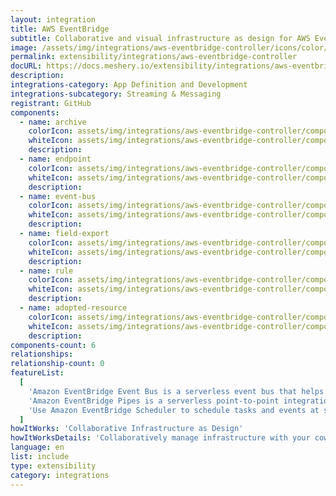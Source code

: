 ```yaml
---
layout: integration
title: AWS EventBridge
subtitle: Collaborative and visual infrastructure as design for AWS EventBridge
image: /assets/img/integrations/aws-eventbridge-controller/icons/color/aws-eventbridge-controller-color.svg
permalink: extensibility/integrations/aws-eventbridge-controller
docURL: https://docs.meshery.io/extensibility/integrations/aws-eventbridge-controller
description:
integrations-category: App Definition and Development
integrations-subcategory: Streaming & Messaging
registrant: GitHub
components:
  - name: archive
    colorIcon: assets/img/integrations/aws-eventbridge-controller/components/archive/icons/color/archive-color.svg
    whiteIcon: assets/img/integrations/aws-eventbridge-controller/components/archive/icons/white/archive-white.svg
    description:
  - name: endpoint
    colorIcon: assets/img/integrations/aws-eventbridge-controller/components/endpoint/icons/color/endpoint-color.svg
    whiteIcon: assets/img/integrations/aws-eventbridge-controller/components/endpoint/icons/white/endpoint-white.svg
    description:
  - name: event-bus
    colorIcon: assets/img/integrations/aws-eventbridge-controller/components/event-bus/icons/color/event-bus-color.svg
    whiteIcon: assets/img/integrations/aws-eventbridge-controller/components/event-bus/icons/white/event-bus-white.svg
    description:
  - name: field-export
    colorIcon: assets/img/integrations/aws-eventbridge-controller/components/field-export/icons/color/field-export-color.svg
    whiteIcon: assets/img/integrations/aws-eventbridge-controller/components/field-export/icons/white/field-export-white.svg
    description:
  - name: rule
    colorIcon: assets/img/integrations/aws-eventbridge-controller/components/rule/icons/color/rule-color.svg
    whiteIcon: assets/img/integrations/aws-eventbridge-controller/components/rule/icons/white/rule-white.svg
    description:
  - name: adopted-resource
    colorIcon: assets/img/integrations/aws-eventbridge-controller/components/adopted-resource/icons/color/adopted-resource-color.svg
    whiteIcon: assets/img/integrations/aws-eventbridge-controller/components/adopted-resource/icons/white/adopted-resource-white.svg
    description:
components-count: 6
relationships:
relationship-count: 0
featureList:
  [
    'Amazon EventBridge Event Bus is a serverless event bus that helps you receive, filter, transform, route, and deliver events.',
    'Amazon EventBridge Pipes is a serverless point-to-point integration resource that helps you connect event producers to event consumers with optional filtering, enrichment, and transformation capabilities.',
    'Use Amazon EventBridge Scheduler to schedule tasks and events at scale.',
  ]
howItWorks: 'Collaborative Infrastructure as Design'
howItWorksDetails: 'Collaboratively manage infrastructure with your coworkers synchronously sharing the same designs.'
language: en
list: include
type: extensibility
category: integrations
---
```

